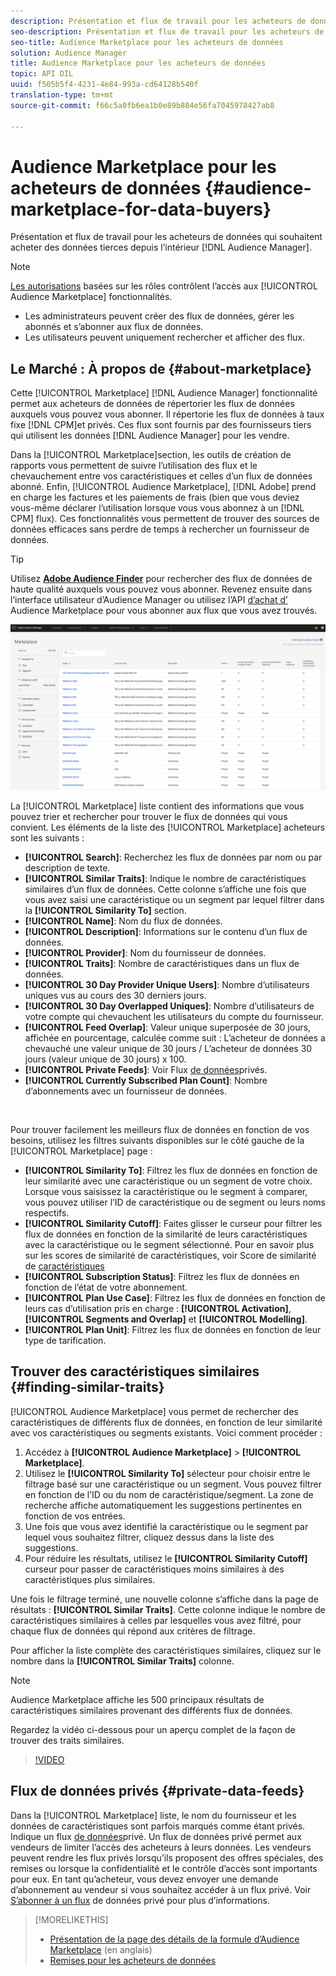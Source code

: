 ```yaml
---
description: Présentation et flux de travail pour les acheteurs de données qui souhaitent acheter des données tierces à partir d’Audience Manager
seo-description: Présentation et flux de travail pour les acheteurs de données qui souhaitent acheter des données tierces à partir d’Audience Manager
seo-title: Audience Marketplace pour les acheteurs de données
solution: Audience Manager
title: Audience Marketplace pour les acheteurs de données
topic: API DIL
uuid: f505b5f4-4231-4e84-993a-cd64128b540f
translation-type: tm+mt
source-git-commit: f66c5a0fb6ea1b0e89b804e56fa7045978427ab8

---
```



# Audience Marketplace pour les acheteurs de données {#audience-marketplace-for-data-buyers}

Présentation et flux de travail pour les acheteurs de données qui souhaitent acheter des données tierces depuis l’intérieur [!DNL Audience Manager].

>[!NOTE]
>[Les autorisations](../../../reporting/reports-dashboard.md) basées sur les rôles contrôlent l’accès aux [!UICONTROL Audience Marketplace] fonctionnalités.
>
>* Les administrateurs peuvent créer des flux de données, gérer les abonnés et s’abonner aux flux de données.
>* Les utilisateurs peuvent uniquement rechercher et afficher des flux.


## Le Marché : À propos de {#about-marketplace}

<!-- c_marketplace_about.xml -->

Cette [!UICONTROL Marketplace] [!DNL Audience Manager] fonctionnalité permet aux acheteurs de données de répertorier les flux de données auxquels vous pouvez vous abonner. Il répertorie les flux de données à taux fixe [!DNL CPM]et privés. Ces flux sont fournis par des fournisseurs tiers qui utilisent les données [!DNL Audience Manager] pour les vendre.

Dans la [!UICONTROL Marketplace]section, les outils de création de rapports vous permettent de suivre l’utilisation des flux et le chevauchement entre vos caractéristiques et celles d’un flux de données abonné. Enfin, [!UICONTROL Audience Marketplace], [!DNL Adobe] prend en charge les factures et les paiements de frais (bien que vous deviez vous-même déclarer l’utilisation lorsque vous vous abonnez à un [!DNL CPM] flux). Ces fonctionnalités vous permettent de trouver des sources de données efficaces sans perdre de temps à rechercher un fournisseur de données.

>[!TIP]
>
>Utilisez **[Adobe Audience Finder](https://www.adobe-audience-finder.com/)** pour rechercher des flux de données de haute qualité auxquels vous pouvez vous abonner. Revenez ensuite dans l’interface utilisateur d’Audience Manager ou utilisez l’API [d’achat d’](https://bank.demdex.com/portal/swagger/index.html#/Audience_Marketplace_Buyer_API) Audience Marketplace pour vous abonner aux flux que vous avez trouvés.

![acheteur-marché-aperçu](assets/buyer-marketplace-overview.png)

La [!UICONTROL Marketplace] liste contient des informations que vous pouvez trier et rechercher pour trouver le flux de données qui vous convient. Les éléments de la liste des [!UICONTROL Marketplace] acheteurs sont les suivants :

* **[!UICONTROL Search]**: Recherchez les flux de données par nom ou par description de texte.
* **[!UICONTROL Similar Traits]**: Indique le nombre de caractéristiques similaires d’un flux de données. Cette colonne s’affiche une fois que vous avez saisi une caractéristique ou un segment par lequel filtrer dans la **[!UICONTROL Similarity To]** section.
* **[!UICONTROL Name]**: Nom du flux de données.
* **[!UICONTROL Description]**: Informations sur le contenu d’un flux de données.
* **[!UICONTROL Provider]**: Nom du fournisseur de données.
* **[!UICONTROL Traits]**: Nombre de caractéristiques dans un flux de données.
* **[!UICONTROL 30 Day Provider Unique Users]**: Nombre d’utilisateurs uniques vus au cours des 30 derniers jours.
* **[!UICONTROL 30 Day Overlapped Uniques]**: Nombre d’utilisateurs de votre compte qui chevauchent les utilisateurs du compte du fournisseur.
* **[!UICONTROL Feed Overlap]**: Valeur unique superposée de 30 jours, affichée en pourcentage, calculée comme suit : L’acheteur de données a chevauché une valeur unique de 30 jours / L’acheteur de données 30 jours (valeur unique de 30 jours) x 100.
* **[!UICONTROL Private Feeds]**: Voir Flux [de données](../../../features/audience-marketplace/marketplace-private-feeds.md)privés.
* **[!UICONTROL Currently Subscribed Plan Count]**: Nombre d’abonnements avec un fournisseur de données.

 

Pour trouver facilement les meilleurs flux de données en fonction de vos besoins, utilisez les filtres suivants disponibles sur le côté gauche de la [!UICONTROL Marketplace] page :

* **[!UICONTROL Similarity To]**: Filtrez les flux de données en fonction de leur similarité avec une caractéristique ou un segment de votre choix. Lorsque vous saisissez la caractéristique ou le segment à comparer, vous pouvez utiliser l’ID de caractéristique ou de segment ou leurs noms respectifs.
* **[!UICONTROL Similarity Cutoff]**: Faites glisser le curseur pour filtrer les flux de données en fonction de la similarité de leurs caractéristiques avec la caractéristique ou le segment sélectionné. Pour en savoir plus sur les scores de similarité de caractéristiques, voir Score de similarité de [caractéristiques](../../segments/trait-recommendations.md#trait-similarity-score)
* **[!UICONTROL Subscription Status]**: Filtrez les flux de données en fonction de l’état de votre abonnement.
* **[!UICONTROL Plan Use Case]**: Filtrez les flux de données en fonction de leurs cas d’utilisation pris en charge : **[!UICONTROL Activation]**, **[!UICONTROL Segments and Overlap]** et **[!UICONTROL Modelling]**.
* **[!UICONTROL Plan Unit]**: Filtrez les flux de données en fonction de leur type de tarification.

## Trouver des caractéristiques similaires {#finding-similar-traits}

[!UICONTROL Audience Marketplace] vous permet de rechercher des caractéristiques de différents flux de données, en fonction de leur similarité avec vos caractéristiques ou segments existants. Voici comment procéder :

1. Accédez à **[!UICONTROL Audience Marketplace]** &gt; **[!UICONTROL Marketplace]**.
2. Utilisez le **[!UICONTROL Similarity To]** sélecteur pour choisir entre le filtrage basé sur une caractéristique ou un segment. Vous pouvez filtrer en fonction de l’ID ou du nom de caractéristique/segment. La zone de recherche affiche automatiquement les suggestions pertinentes en fonction de vos entrées.
3. Une fois que vous avez identifié la caractéristique ou le segment par lequel vous souhaitez filtrer, cliquez dessus dans la liste des suggestions.
4. Pour réduire les résultats, utilisez le **[!UICONTROL Similarity Cutoff]** curseur pour passer de caractéristiques moins similaires à des caractéristiques plus similaires.

Une fois le filtrage terminé, une nouvelle colonne s’affiche dans la page de résultats : **[!UICONTROL Similar Traits]**. Cette colonne indique le nombre de caractéristiques similaires à celles par lesquelles vous avez filtré, pour chaque flux de données qui répond aux critères de filtrage.

Pour afficher la liste complète des caractéristiques similaires, cliquez sur le nombre dans la **[!UICONTROL Similar Traits]** colonne.

>[!NOTE]
>
> Audience Marketplace affiche les 500 principaux résultats de caractéristiques similaires provenant des différents flux de données.

Regardez la vidéo ci-dessous pour un aperçu complet de la façon de trouver des traits similaires.

>[!VIDEO](https://video.tv.adobe.com/v/29370/?captions=fre_fr)

## Flux de données privés {#private-data-feeds}

Dans la [!UICONTROL Marketplace] liste, le nom du fournisseur et les données de caractéristiques sont parfois marqués comme étant privés. Indique un flux [de données](../../../features/audience-marketplace/marketplace-private-feeds.md)privé. Un flux de données privé permet aux vendeurs de limiter l’accès des acheteurs à leurs données. Les vendeurs peuvent rendre les flux privés lorsqu’ils proposent des offres spéciales, des remises ou lorsque la confidentialité et le contrôle d’accès sont importants pour eux. En tant qu’acheteur, vous devez envoyer une demande d’abonnement au vendeur si vous souhaitez accéder à un flux privé. Voir [S’abonner à un flux](../../../features/audience-marketplace/marketplace-data-buyers/marketplace-manage-subscriptions.md#subscript-private-data-feed) de données privé pour plus d’informations.

>[!MORELIKETHIS]
>
>* [Présentation de la page des détails de la formule d’Audience Marketplace](../../../features/audience-marketplace/marketplace-data-buyers/marketplace-manage-subscriptions.md#marketplace-buyer-details) (en anglais)
>* [Remises pour les acheteurs de données](../../../features/audience-marketplace/marketplace-data-buyers/marketplace-manage-subscriptions.md#buyer-discount)

